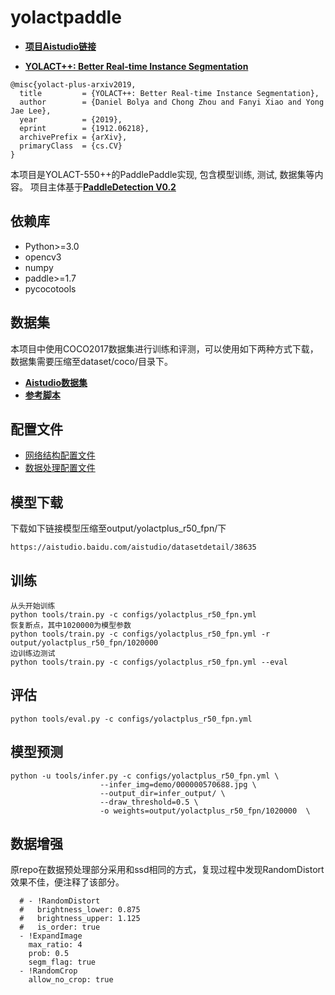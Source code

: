 # yolactpaddle
* [**项目Aistudio链接**](https://aistudio.baidu.com/aistudio/projectdetail/525713)

* [**YOLACT++: Better Real-time Instance Segmentation**](https://arxiv.org/abs/1912.06218)

```
@misc{yolact-plus-arxiv2019,
  title         = {YOLACT++: Better Real-time Instance Segmentation},
  author        = {Daniel Bolya and Chong Zhou and Fanyi Xiao and Yong Jae Lee},
  year          = {2019},
  eprint        = {1912.06218},
  archivePrefix = {arXiv},
  primaryClass  = {cs.CV}
}
```

本项目是YOLACT-550++的PaddlePaddle实现, 包含模型训练, 测试, 数据集等内容。
项目主体基于[**PaddleDetection V0.2**](https://github.com/PaddlePaddle/PaddleDetection/tree/release/0.2)


## 依赖库

- Python>=3.0
- opencv3
- numpy
- paddle>=1.7
- pycocotools

## 数据集

本项目中使用COCO2017数据集进行训练和评测，可以使用如下两种方式下载，数据集需要压缩至dataset/coco/目录下。
* [**Aistudio数据集**](https://aistudio.baidu.com/aistudio/datasetdetail/7122)
* [**参考脚本**](https://github.com/PaddlePaddle/models/blob/v1.5/PaddleCV/rcnn/dataset/coco/download.sh)


## 配置文件

- [网络结构配置文件](configs/yolactplus_r50_fpn.yml)
- [数据处理配置文件](configs/yolactplus_reader.yml)

## 模型下载
下载如下链接模型压缩至output/yolactplus_r50_fpn/下

```
https://aistudio.baidu.com/aistudio/datasetdetail/38635
```

## 训练

```
从头开始训练
python tools/train.py -c configs/yolactplus_r50_fpn.yml 
恢复断点，其中1020000为模型参数
python tools/train.py -c configs/yolactplus_r50_fpn.yml -r output/yolactplus_r50_fpn/1020000 
边训练边测试
python tools/train.py -c configs/yolactplus_r50_fpn.yml --eval
```

## 评估
```
python tools/eval.py -c configs/yolactplus_r50_fpn.yml
```

## 模型预测
```
python -u tools/infer.py -c configs/yolactplus_r50_fpn.yml \
                    --infer_img=demo/000000570688.jpg \
                    --output_dir=infer_output/ \
                    --draw_threshold=0.5 \
                    -o weights=output/yolactplus_r50_fpn/1020000  \
```

## 数据增强
原repo在数据预处理部分采用和ssd相同的方式，复现过程中发现RandomDistort效果不佳，便注释了该部分。
```
  # - !RandomDistort
  #   brightness_lower: 0.875
  #   brightness_upper: 1.125
  #   is_order: true
  - !ExpandImage
    max_ratio: 4
    prob: 0.5
    segm_flag: true
  - !RandomCrop
    allow_no_crop: true
```




